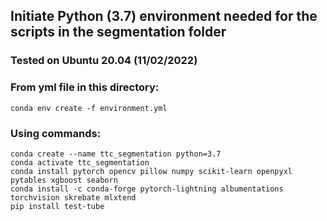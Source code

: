 ## Initiate Python (3.7) environment needed for the scripts in the segmentation folder
### Tested on Ubuntu 20.04 (11/02/2022)
### From yml file in this directory:
    
    conda env create -f environment.yml

### Using commands:

    conda create --name ttc_segmentation python=3.7
    conda activate ttc_segmentation
    conda install pytorch opencv pillow numpy scikit-learn openpyxl pytables xgboost seaborn
    conda install -c conda-forge pytorch-lightning albumentations torchvision skrebate mlxtend
    pip install test-tube
